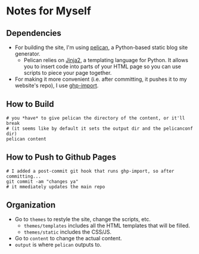 # Notes for Myself

## Dependencies
* For building the site, I'm using [pelican](http://docs.getpelican.com/en/stable/index.html), a Python-based static blog site generator.
    * Pelican relies on [Jinja2](http://jinja.pocoo.org/docs/2.10/), a templating language for Python. It allows you to insert code into parts of your HTML page so you can use scripts to piece your page together.
* For making it more convenient (i.e. after committing, it pushes it to my website's repo), I use [ghp-import](https://github.com/davisp/ghp-import).

## How to Build

```
# you *have* to give pelican the directory of the content, or it'll break
# (it seems like by default it sets the output dir and the pelicanconf dir)
pelican content
```

## How to Push to Github Pages
```
# I added a post-commit git hook that runs ghp-import, so after committing...
git commit -am "changes ya"
# it mmediately updates the main repo
```

## Organization
* Go to `themes` to restyle the site, change the scripts, etc.
    * `themes/templates` includes all the HTML templates that will be filled.
    * `themes/static` includes the CSS/JS.
* Go to `content` to change the actual content.
* `output` is where `pelican` outputs to.